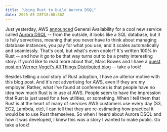 ```yaml
---
title: "Using Rust to build Aurora DSQL"
date: 2025-05-28T18:00:36Z
---
```


Just yesterday, AWS [announced] General Availability for a cool new service called [Aurora DSQL] -- from the outside, it looks like a SQL database, but it is fully serverless, meaning that you never have to think about managing database instances, you pay for what you use, and it scales automatically and seamlessly. That's cool, but what's even cooler? It's written 100% in Rust -- and how it go to be that way turns out to be a pretty interesting story. If you'd like to read more about that, Marc Bowes and I have a [guest post on Werner Vogel's All Things Distributed blog](https://www.allthingsdistributed.com/2025/05/just-make-it-scale-an-aurora-dsql-story.html) -- take a look!

[announced]: https://aws.amazon.com/about-aws/whats-new/2025/05/amazon-aurora-dsql-generally-available/

[Aurora DSQL]: https://aws.amazon.com/rds/aurora/dsql/

Besides telling a cool story of Rust adoption, I have an ulterior motive with this blog post. And it's not advertising for AWS, even if they are my employer. Rather, what I've found at conferences is that people have no idea how much Rust is in use at AWS. People seem to have the impression that Rust is just used for a few utilities, or something. When I tell them that Rust is at the heart of many of services AWS customers use every day (S3, EC2, Lambda, etc), I can tell that they are re-estimating how practical it would be to use Rust themselves. So when I heard about Aurora DSQL and how it was developed, I knew this was a story I wanted to make public. Go take a look!
